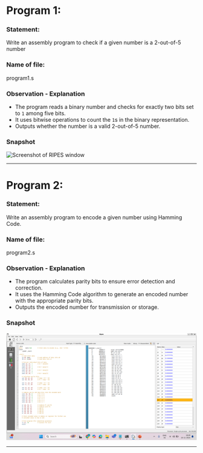 # Program 1:
 
### Statement: 
Write an assembly program to check if a given number is a 2-out-of-5 number

### Name of file:
program1.s

### Observation - Explanation
- The program reads a binary number and checks for exactly two bits set to `1` among five bits. 
- It uses bitwise operations to count the `1`s in the binary representation. 
- Outputs whether the number is a valid 2-out-of-5 number.

### Snapshot
![Screenshot of RIPES window](program1.png)

---

# Program 2: 
### Statement:
Write an assembly program to encode a given number using Hamming Code.

### Name of file:
program2.s

### Observation - Explanation
- The program calculates parity bits to ensure error detection and correction.
- It uses the Hamming Code algorithm to generate an encoded number with the appropriate parity bits. 
- Outputs the encoded number for transmission or storage.

### Snapshot
![Screenshot of RIPES window](program2.png)

---

